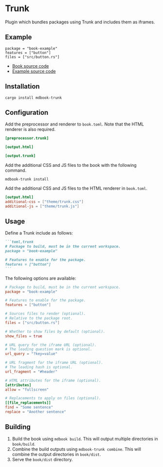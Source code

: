 # Trunk

Plugin which bundles packages using Trunk and includes them as iframes.

## Example

```toml,trunk
package = "book-example"
features = ["button"]
files = ["src/button.rs"]
```

-   [Book source code](https://github.com/RustForWeb/mdbook-plugins/tree/main/book)
-   [Example source code](https://github.com/RustForWeb/mdbook-plugins/tree/main/book-example)

## Installation

```shell
cargo install mdbook-trunk
```

## Configuration

Add the preprocessor and renderer to `book.toml`. Note that the HTML renderer is also required.

```toml
[preprocessor.trunk]

[output.html]

[output.trunk]
```

Add the additional CSS and JS files to the book with the following command.

```shell
mdbook-trunk install
```

Add the additional CSS and JS files to the HTML renderer in `book.toml`.

```toml
[output.html]
additional-css = ["theme/trunk.css"]
additional-js = ["theme/trunk.js"]
```

## Usage

Define a Trunk include as follows:

````markdown
```toml,trunk
# Package to build, must be in the current workspace.
package = "book-example"

# Features to enable for the package.
features = ["button"]
```
````

The following options are available:

```toml
# Package to build, must be in the current workspace.
package = "book-example"

# Features to enable for the package.
features = ["button"]

# Sources files to render (optional).
# Relative to the package root.
files = ["src/button.rs"]

# Whether to show files by default (optional).
show_files = true

# URL query for the iframe URL (optional).
# The leading question mark is optional.
url_query = "?key=value"

# URL fragment for the iframe URL (optional).
# The leading hash is optional.
url_fragment = "#header"

# HTML attributes for the iframe (optional).
[attributes]
allow = "fullscreen"

# Replacements to apply on files (optional).
[[file_replacements]]
find = "Some sentence"
replace = "Another sentence"
```

## Building

1. Build the book using `mdbook build`. This will output multiple directories in `book/build`.
2. Combine the build outputs using `mdbook-trunk combine`. This will combine the output directories in `book/dist`.
3. Serve the `book/dist` directory.
